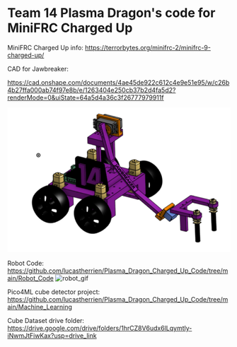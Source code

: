# Team 14 Plasma Dragon's code for MiniFRC Charged Up

MiniFRC Charged Up info:
https://terrorbytes.org/minifrc-2/minifrc-9-charged-up/ 

CAD for Jawbreaker:

https://cad.onshape.com/documents/4ae45de922c612c4e9e51e95/w/c26b4b27ffa000ab74f97e8b/e/1263404e250cb37b2d4fa5d2?renderMode=0&uiState=64a5d4a36c3f26777979911f

![jawbreaker_cad](https://github.com/lucastherrien/Plasma_Dragon_Charged_Up_Code/blob/main/readme_images/jawbreaker_cad.png)

Robot Code:
https://github.com/lucastherrien/Plasma_Dragon_Charged_Up_Code/tree/main/Robot_Code
![robot_gif](https://github.com/lucastherrien/Plasma_Dragon_Charged_Up_Code/blob/main/readme_images/robot_with_cube.gif)

Pico4ML cube detector project:
https://github.com/lucastherrien/Plasma_Dragon_Charged_Up_Code/tree/main/Machine_Learning

Cube Dataset drive folder:
https://drive.google.com/drive/folders/1hrCZ8V6udx6lLqymtly-iNwmJtFiwKax?usp=drive_link 
 
